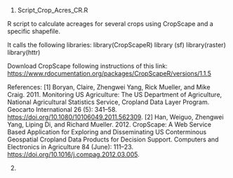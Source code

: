 1. Script_Crop_Acres_CR.R

R script to calculate acreages for several crops using CropScape and a specific shapefile. 

It calls the following libraries:
library(CropScapeR)
library (sf)
library(raster)
library(httr)

Download CropScape following instructions of this link: https://www.rdocumentation.org/packages/CropScapeR/versions/1.1.5

References: 
[1] Boryan, Claire, Zhengwei Yang, Rick Mueller, and Mike Craig. 2011. Monitoring US Agriculture: The US Department of Agriculture, National Agricultural Statistics Service, Cropland Data Layer Program. Geocarto International 26 (5): 341–58. https://doi.org/10.1080/10106049.2011.562309.
[2] Han, Weiguo, Zhengwei Yang, Liping Di, and Richard Mueller. 2012. CropScape: A Web Service Based Application for Exploring and Disseminating US Conterminous Geospatial Cropland Data Products for Decision Support. Computers and Electronics in Agriculture 84 (June): 111–23. https://doi.org/10.1016/j.compag.2012.03.005.

2. 
